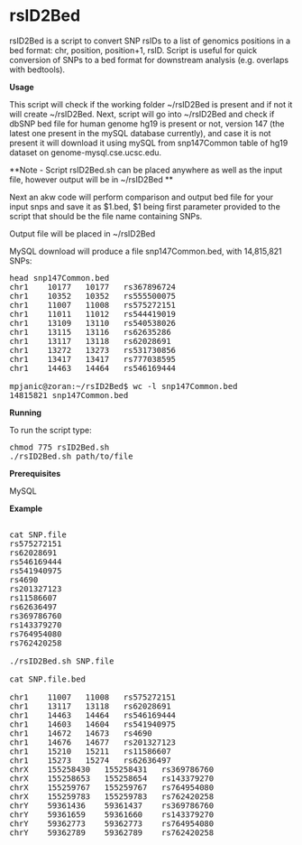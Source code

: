 # rsID2Bed

rsID2Bed is a script to convert SNP rsIDs to a list of genomics positions in a bed format: chr, position, position+1, rsID. Script is useful for quick conversion of SNPs to a bed format for downstream analysis (e.g. overlaps with bedtools).

**Usage**

This script will check if the working folder ~/rsID2Bed is present and if not it will create ~/rsID2Bed. Next, script will go into ~/rsID2Bed and check if dbSNP bed file for human genome hg19 is present or not, version 147 (the latest one present in the mySQL database currently), and case it is not present it will download it using mySQL from snp147Common table of hg19 dataset on genome-mysql.cse.ucsc.edu.

**Note - Script rsID2Bed.sh can be placed anywhere as well as the input file, however output will be in ~/rsID2Bed **

Next an akw code will perform comparison and output bed file for your input snps and save it as $1.bed, $1 being first parameter provided to the script that should be the file name containing SNPs.

Output file will be placed in ~/rsID2Bed

MySQL download will produce a file snp147Common.bed, with 14,815,821 SNPs:
<pre>
head snp147Common.bed
chr1	10177	10177	rs367896724
chr1	10352	10352	rs555500075
chr1	11007	11008	rs575272151
chr1	11011	11012	rs544419019
chr1	13109	13110	rs540538026
chr1	13115	13116	rs62635286
chr1	13117	13118	rs62028691
chr1	13272	13273	rs531730856
chr1	13417	13417	rs777038595
chr1	14463	14464	rs546169444

mpjanic@zoran:~/rsID2Bed$ wc -l snp147Common.bed 
14815821 snp147Common.bed
</pre>

**Running**

To run the script type:
<pre>
chmod 775 rsID2Bed.sh 
./rsID2Bed.sh path/to/file
</pre>

**Prerequisites**

MySQL

**Example**

<pre> 
cat SNP.file
rs575272151
rs62028691
rs546169444
rs541940975
rs4690
rs201327123
rs11586607
rs62636497
rs369786760
rs143379270
rs764954080
rs762420258

./rsID2Bed.sh SNP.file

cat SNP.file.bed

chr1	11007	11008	rs575272151
chr1	13117	13118	rs62028691
chr1	14463	14464	rs546169444
chr1	14603	14604	rs541940975
chr1	14672	14673	rs4690
chr1	14676	14677	rs201327123
chr1	15210	15211	rs11586607
chr1	15273	15274	rs62636497
chrX	155258430	155258431	rs369786760
chrX	155258653	155258654	rs143379270
chrX	155259767	155259767	rs764954080
chrX	155259783	155259783	rs762420258
chrY	59361436	59361437	rs369786760
chrY	59361659	59361660	rs143379270
chrY	59362773	59362773	rs764954080
chrY	59362789	59362789	rs762420258
</pre>

